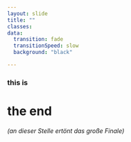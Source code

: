 ```yaml
---
layout: slide
title: ""
classes:
data:
  transition: fade
  transitionSpeed: slow
  background: "black"

---
```


<h3 data-fragment-index="1" class="fragment fade-out" style="-webkit-transition-duration: 3s; -moz-transition-duration: 3s; transition-duration: 3s; -webkit-transition-delay: 3s; -moz-transition-delay: 3s; transition-delay: 3s;">this is</h3>
<h1 data-fragment-index="1" class="fragment fade-in" style="-webkit-transition-duration: 2s; -moz-transition-duration: 2s; transition-duration: 2s;"><span data-fragment-index="1" class="fragment fade-out" style="-webkit-transition-duration: 6s; -moz-transition-duration: 6s; transition-duration: 6s; -webkit-transition-delay: 9s; -moz-transition-delay: 9s; transition-delay: 9s;">the end</span></h1>
<h6 data-fragment-index="1" class="fragment fade-in" style="-webkit-transition-duration: 2s; -moz-transition-duration: 2s; transition-duration: 2s; -webkit-transition-delay: 3s; -moz-transition-delay: 3s; transition-delay: 3s;"><span data-fragment-index="1" class="fragment fade-out" style="-webkit-transition-duration: 3s; -moz-transition-duration: 3s; transition-duration: 3s; -webkit-transition-delay: 6s; -moz-transition-delay: 6s; transition-delay: 6s;">(an dieser Stelle ertönt das große Finale)</span></h6>
